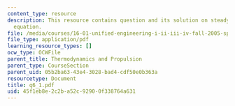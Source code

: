 ```yaml
---
content_type: resource
description: This resource contains question and its solution on steady flow energy
  equation.
file: /media/courses/16-01-unified-engineering-i-ii-iii-iv-fall-2005-spring-2006/45f1eb8e2c2ba52c92900f338764a631_q6_1.pdf
file_type: application/pdf
learning_resource_types: []
ocw_type: OCWFile
parent_title: Thermodynamics and Propulsion
parent_type: CourseSection
parent_uid: 05b2ba63-43e4-3028-bad4-cdf50e0b363a
resourcetype: Document
title: q6_1.pdf
uid: 45f1eb8e-2c2b-a52c-9290-0f338764a631
---
```

